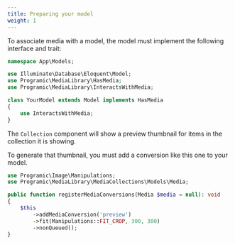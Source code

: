 ```yaml
---
title: Preparing your model
weight: 1
---
```


To associate media with a model, the model must implement the following interface and trait:

```php
namespace App\Models;

use Illuminate\Database\Eloquent\Model;
use Programic\MediaLibrary\HasMedia;
use Programic\MediaLibrary\InteractsWithMedia;

class YourModel extends Model implements HasMedia
{
    use InteractsWithMedia;
}
```

The `Collection` component will show a preview thumbnail for items in the collection it is showing.

To generate that thumbnail, you must add a conversion like this one to your model.

```php
use Programic\Image\Manipulations;
use Programic\MediaLibrary\MediaCollections\Models\Media;

public function registerMediaConversions(Media $media = null): void
{
    $this
        ->addMediaConversion('preview')
        ->fit(Manipulations::FIT_CROP, 300, 300)
        ->nonQueued();
}
```
